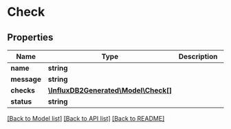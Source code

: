 # Check

## Properties
Name | Type | Description | Notes
------------ | ------------- | ------------- | -------------
**name** | **string** |  | 
**message** | **string** |  | [optional] 
**checks** | [**\InfluxDB2Generated\Model\Check[]**](Check.md) |  | [optional] 
**status** | **string** |  | 

[[Back to Model list]](../README.md#documentation-for-models) [[Back to API list]](../README.md#documentation-for-api-endpoints) [[Back to README]](../README.md)


